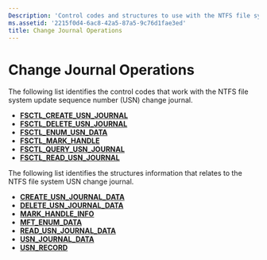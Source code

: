 ```yaml
---
Description: 'Control codes and structures to use with the NTFS file system update sequence number (USN) change journal.'
ms.assetid: '2215f0d4-6ac8-42a5-87a5-9c76d1fae3ed'
title: Change Journal Operations
---
```


# Change Journal Operations

The following list identifies the control codes that work with the NTFS file system update sequence number (USN) change journal.

-   [**FSCTL\_CREATE\_USN\_JOURNAL**](fsctl-create-usn-journal.md)
-   [**FSCTL\_DELETE\_USN\_JOURNAL**](fsctl-delete-usn-journal.md)
-   [**FSCTL\_ENUM\_USN\_DATA**](fsctl-enum-usn-data.md)
-   [**FSCTL\_MARK\_HANDLE**](fsctl-mark-handle.md)
-   [**FSCTL\_QUERY\_USN\_JOURNAL**](fsctl-query-usn-journal.md)
-   [**FSCTL\_READ\_USN\_JOURNAL**](fsctl-read-usn-journal.md)

The following list identifies the structures information that relates to the NTFS file system USN change journal.

-   [**CREATE\_USN\_JOURNAL\_DATA**](create-usn-journal-data-str.md)
-   [**DELETE\_USN\_JOURNAL\_DATA**](delete-usn-journal-data-str.md)
-   [**MARK\_HANDLE\_INFO**](mark-handle-info-str.md)
-   [**MFT\_ENUM\_DATA**](mft-enum-data-str.md)
-   [**READ\_USN\_JOURNAL\_DATA**](read-usn-journal-data-str.md)
-   [**USN\_JOURNAL\_DATA**](usn-journal-data-str.md)
-   [**USN\_RECORD**](usn-record-str.md)

 

 



